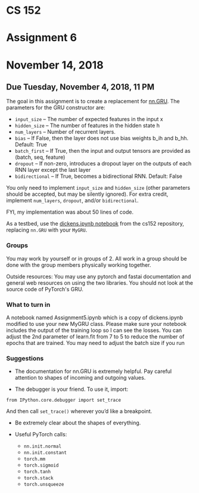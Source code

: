# CS 152
# Assignment 6
# November 14, 2018
##  Due Tuesday, November 4, 2018, 11 PM


 
The goal in this assignment is to create a replacement for [nn.GRU](https://pytorch.org/docs/0.3.1/nn.html?highlight=gru#torch.nn.GRU). The parameters for the GRU constructor are:

* ```input_size``` – The number of expected features in the input x
* ```hidden_size``` – The number of features in the hidden state h
* ```num_layers``` – Number of recurrent layers.
* ```bias``` – If False, then the layer does not use bias weights b_ih and b_hh. Default: True
* ```batch_first``` – If True, then the input and output tensors are provided as (batch, seq, feature)
* ```dropout``` – If non-zero, introduces a dropout layer on the outputs of each RNN layer except the last layer
* ```bidirectional``` – If True, becomes a bidirectional RNN. Default: False

You only need to implement ```input_size``` and ```hidden_size``` (other parameters should be accepted, but may be silently ignored).  For extra credit, implement ```num_layers```, ```dropout```, and/or ```bidirectional```.

FYI, my implementation was about 50 lines of code.


As a testbed, use the [dickens.ipynb notebook](https://github.com/nrhodes/cs152/blob/master/notebooks/dickens.ipynb) from the cs152 repository, replacing ```nn.GRU``` with your ```MyGRU```.

### Groups
You may work by yourself or in groups of 2. All work in a group should be done with the group members physically working together.

Outside resources: You may use any pytorch and fastai documentation and general web resources on using the two libraries. You should not look at the source code of PyTorch's GRU. 

### What to turn in
A notebook named Assignment5.ipynb which is a copy of dickens.ipynb modified to use your new MyGRU class. Please make sure your notebook includes the output of the training loop so I can see the losses.  You can adjust the 2nd parameter of learn.fit from 7 to 5 to reduce the number of epochs that are trained.  You may need to adjust the batch size if you run 

### Suggestions

* The documentation for nn.GRU is extremely helpful. Pay careful attention to shapes of incoming and outgoing values.

* The debugger is your friend.  To use it, import:

```from IPython.core.debugger import set_trace```

And then call ```set_trace()``` wherever you’d like a breakpoint.

* Be extremely clear about the shapes of everything.


* Useful PyTorch calls:
    * ```nn.init.normal```
    * ```nn.init.constant```
    * ```torch.mm```
    * ```torch.sigmoid```
    * ```torch.tanh```
    * ```torch.stack```
    * ```torch.unsqueeze```



